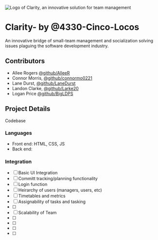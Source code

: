 
![Logo of Clarity, an innovative solution for team management](https://media.discordapp.net/attachments/1281024598518923355/1288897810909106301/DALLE_2024-09-26_11.19.38_-_A_logo_for_a_project_named_C14r17y._The_design_features_a_stylized_magnifying_glass_symbolizing_focus_and_insight._The_word_C14r17y_is_prominentl.webp?ex=67060460&is=6704b2e0&hm=d6af953d4fbe7e78087789076edaa648af326185b921dfb26470bb79245eb09c&=&format=webp&width=128&height=128)
# Clarity- by @4330-Cinco-Locos

An innovative bridge of small-team management and socialization solving issues plaguing the software development industry.

## Contributors 
 - Allee Rogers [@github/AlleeR](github.com/AlleeR)
 - Connor Morris, [@github/connormo0221](github.com/connormo0221)
 - Lane Durst, [@github/LaneDurst](github.com/LaneDurst)
 - Landon Clarke, [@github/Larke20](github.com/Larke20)
 - Logan Price [@github/BigLDPS](github.com/BigLDPS)
   
## Project Details

Codebase
### Languages 
- Front end: HTML, CSS, JS
- Back end: <Placeholder>

### Integration
- [ ] Basic UI Integration
- [ ] Committ tracking/planning functionality
- [ ] Login function
- [ ] Heirarchy of users (managers, users, etc)
- [ ] Timetables and metrics
- [ ] Assignability of tasks and tasking
- [ ] 
- [ ] Scalability of Team
- [ ] 
- [ ] 
- [ ] 
- [ ] 
